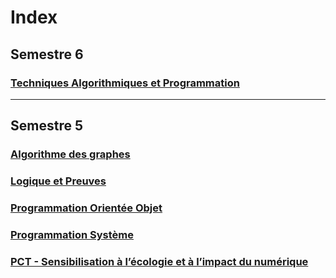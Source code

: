# Index

## Semestre 6

### [Techniques Algorithmiques et Programmation](./S6/tap/index.md)

---

## Semestre 5

### [Algorithme des graphes](./S5/algo_graphes/index.md)

### [Logique et Preuves](./S5/logique_preuves/index.md)

### [Programmation Orientée Objet](./S5/poo/index.md)

### [Programmation Système](./S5/systeme/index.md)

### [PCT - Sensibilisation à l’écologie et à l’impact du numérique](./S5/pct_ecologie/index.md)
